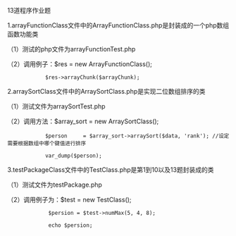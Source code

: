 13道程序作业题

1.arrayFunctionClass文件中的ArrayFunctionClass.php是封装成的一个php数组函数功能类

  （1）测试的php文件为arrayFunctionTest.php

  （2）调用例子：$res = new ArrayFunctionClass();

                $res->arrayChunk($arrayChunk);

2.arraySortClass文件中的ArraySortClass.php是实现二位数组排序的类

  （1）测试文件为arraySortTest.php

  （2）调用方法：$array_sort = new ArraySortClass();

                $person     = $array_sort->arraySort($data, 'rank'); //设定需要根据数组中哪个键值进行排序

                var_dump($person);

3.testPackageClass文件中的TestClass.php是第1到10以及13题封装成的类

  （1）测试文件为testPackage.php

  （2）调用例子为：$test = new TestClass();

                 $persion = $test->numMax(5, 4, 8);

                 echo $persion;
